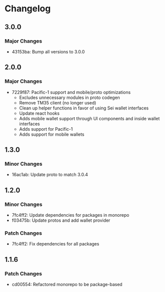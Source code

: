 # Changelog

## 3.0.0

### Major Changes

- 43153ba: Bump all versions to 3.0.0

## 2.0.0

### Major Changes

- 7229f87: Pacific-1 support and mobile/proto optimizations
  - Excludes unnecessary modules in proto codegen
  - Remove TM35 client (no longer used)
  - Clean up helper functions in favor of using Sei wallet interfaces
  - Update react hooks
  - Adds mobile wallet support through UI components and inside wallet interfaces
  - Adds support for Pacific-1
  - Adds support for mobile wallets

## 1.3.0

### Minor Changes

- 16ac1ab: Update proto to match 3.0.4

## 1.2.0

### Minor Changes

- 7fc4ff2: Update dependencies for packages in monorepo
- f03475b: Update protos and add wallet provider

### Patch Changes

- 7fc4ff2: Fix dependencies for all packages

## 1.1.6

### Patch Changes

- cd00554: Refactored monorepo to be package-based
